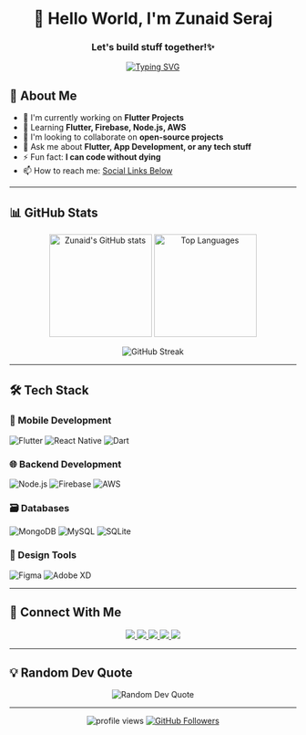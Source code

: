 <h1 align="center">👋 Hello World, I'm Zunaid Seraj </h1>
<h3 align="center"> Let's build stuff together!✨ </h3>

<p align="center">
  <a href="https://git.io/typing-svg"><img src="https://readme-typing-svg.demolab.com?font=Fira+Code&pause=1000&color=000000&center=true&vCenter=true&width=435&lines=Enterpreneur+mindset;Flutter+Developer;Open-Source+Enthusiast;Tech+Writer;Problem+Solver" alt="Typing SVG" /></a>
</p>

## 🌟 About Me

- 🔭 I'm currently working on **Flutter Projects**
- 🌱 Learning **Flutter, Firebase, Node.js, AWS**
- 👯 I'm looking to collaborate on **open-source projects**
- 💬 Ask me about **Flutter, App Development, or any tech stuff**
- ⚡ Fun fact: **I can code without dying**
- 📫 How to reach me: [Social Links Below](#-connect-with-me)

---

## 📊 GitHub Stats

<p align="center">
  <img height="180em" src="https://github-readme-stats.vercel.app/api?username=zunaidseraj&show_icons=true&theme=radical&include_all_commits=true&count_private=true" alt="Zunaid's GitHub stats" />
  <img height="180em" src="https://github-readme-stats.vercel.app/api/top-langs/?username=zunaidseraj&layout=compact&theme=radical&langs_count=8" alt="Top Languages" />
</p>

<p align="center">
  <img src="https://github-readme-streak-stats.herokuapp.com/?user=zunaidseraj&theme=radical" alt="GitHub Streak" />
</p>

---

## 🛠️ Tech Stack

### 📱 Mobile Development
![Flutter](https://img.shields.io/badge/Flutter-02569B?style=for-the-badge&logo=flutter&logoColor=white)
![React Native](https://img.shields.io/badge/React_Native-20232A?style=for-the-badge&logo=react&logoColor=61DAFB)
![Dart](https://img.shields.io/badge/Dart-0175C2?style=for-the-badge&logo=dart&logoColor=white)

### 🌐 Backend Development
![Node.js](https://img.shields.io/badge/Node.js-339933?style=for-the-badge&logo=nodedotjs&logoColor=white)
![Firebase](https://img.shields.io/badge/Firebase-FFCA28?style=for-the-badge&logo=firebase&logoColor=black)
![AWS](https://img.shields.io/badge/AWS-232F3E?style=for-the-badge&logo=amazonaws&logoColor=white)

### 🗃️ Databases
![MongoDB](https://img.shields.io/badge/MongoDB-4EA94B?style=for-the-badge&logo=mongodb&logoColor=white)
![MySQL](https://img.shields.io/badge/MySQL-4479A1?style=for-the-badge&logo=mysql&logoColor=white)
![SQLite](https://img.shields.io/badge/SQLite-07405E?style=for-the-badge&logo=sqlite&logoColor=white)

### 🎨 Design Tools
![Figma](https://img.shields.io/badge/Figma-F24E1E?style=for-the-badge&logo=figma&logoColor=white)
![Adobe XD](https://img.shields.io/badge/AdobeXD-FF61F6?style=for-the-badge&logo=adobexd&logoColor=white)

---

## 🔗 Connect With Me

<p align="center">
  <a href="https://www.linkedin.com/in/zunaid-seraj-0a4641368/">
    <img src="https://img.shields.io/badge/LinkedIn-0077B5?style=for-the-badge&logo=linkedin&logoColor=white" />
  </a>
  <a href="https://www.facebook.com/profile.php?id=61576457684470">
    <img src="https://img.shields.io/badge/Facebook-1877F2?style=for-the-badge&logo=facebook&logoColor=white" />
  </a>
  <a href="https://www.instagram.com/imaginarycodex?igsh=cmwzNXp3ZGVyaGUz">
    <img src="https://img.shields.io/badge/Instagram-E4405F?style=for-the-badge&logo=instagram&logoColor=white" />
  </a>
  <a href="https://youtube.com/@imaginarycoder?si=oTuEXfuomsDRoMXl">
    <img src="https://img.shields.io/badge/YouTube-FF0000?style=for-the-badge&logo=youtube&logoColor=white" />
  </a>
  <a href="mailto:your-email@example.com">
    <img src="https://img.shields.io/badge/Gmail-D14836?style=for-the-badge&logo=gmail&logoColor=white" />
  </a>
</p>

---

## 💡 Random Dev Quote

<p align="center">
  <img src="https://quotes-github-readme.vercel.app/api?type=horizontal&theme=radical" alt="Random Dev Quote" />
</p>

---

<p align="center">
  <img src="https://komarev.com/ghpvc/?username=yourusername&label=Profile%20views&color=0e75b6&style=flat" alt="profile views" /> 
  <a href="https://github.com/yourusername?tab=followers">
    <img src="https://img.shields.io/github/followers/yourusername?label=Followers&style=social" alt="GitHub Followers">
  </a>
</p>
